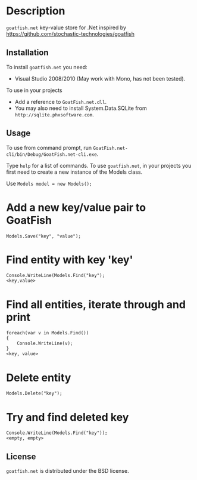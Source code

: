 Description
===========

``goatfish.net`` key-value store for .Net inspired by https://github.com/stochastic-technologies/goatfish




Installation
------------

To install ``goatfish.net`` you need:

* Visual Studio 2008/2010 (May work with Mono, has not been tested).

To use in your projects

* Add a reference to ``GoatFish.net.dll``.
* You may also need to install System.Data.SQLite from ``http://sqlite.phxsoftware.com``.


Usage
-----
To use from command prompt, run ``GoatFish.net-cli/bin/Debug/GoatFish.net-cli.exe``. 

Type ``help`` for a list of commands.
To use ``goatfish.net``, in your projects you first need to create a new instance of the Models class. 

Use
``Models model = new Models();``

# Add a new key/value pair to GoatFish
 	Models.Save("key", "value");

# Find entity with key 'key'
	Console.WriteLine(Models.Find("key");
	<key,value>

# Find all entities, iterate through and print
	foreach(var v in Models.Find())
	{
		Console.WriteLine(v);
	}
	<key, value>
# Delete entity
	Models.Delete("key");
# Try and find deleted key
	Console.WriteLine(Models.Find("key"));
	<empty, empty>




License
-------

``goatfish.net`` is distributed under the BSD license.
